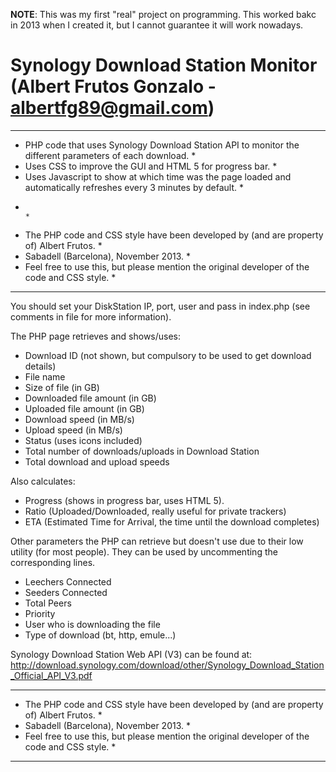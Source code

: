 **NOTE**: This was my first "real" project on programming. This worked bakc in 2013 when I created it, but I cannot guarantee it will work nowadays.

Synology Download Station Monitor (Albert Frutos Gonzalo - albertfg89@gmail.com)
================================================================================

*********************************************************************************************************************
* PHP code that uses Synology Download Station API to monitor the different parameters of each download.            *
* Uses CSS to improve the GUI and HTML 5 for progress bar.                                                          *
* Uses Javascript to show at which time was the page loaded and automatically refreshes every 3 minutes by default. *
*                                                                                                                   *
* The PHP code and CSS style have been developed by (and are property of) Albert Frutos.                            *
* Sabadell (Barcelona), November 2013.                                                                              *
* Feel free to use this, but please mention the original developer of the code and CSS style.                       *
*********************************************************************************************************************

You should set your DiskStation IP, port, user and pass in index.php (see comments in file for more information).

The PHP page retrieves and shows/uses:

- Download ID (not shown, but compulsory to be used to get download details)
- File name
- Size of file (in GB)
- Downloaded file amount (in GB)
- Uploaded file amount (in GB)
- Download speed (in MB/s)
- Upload speed (in MB/s)
- Status (uses icons included)
- Total number of downloads/uploads in Download Station
- Total download and upload speeds

Also calculates:

- Progress (shows in progress bar, uses HTML 5).
- Ratio (Uploaded/Downloaded, really useful for private trackers)
- ETA (Estimated Time for Arrival, the time until the download completes)

Other parameters the PHP can retrieve but doesn't use due to their low utility (for most people). They can be used by uncommenting the corresponding lines.

- Leechers Connected
- Seeders Connected
- Total Peers
- Priority
- User who is downloading the file
- Type of download (bt, http, emule...)


Synology Download Station Web API (V3) can be found at: http://download.synology.com/download/other/Synology_Download_Station_Official_API_V3.pdf


*********************************************************************************************************************
* The PHP code and CSS style have been developed by (and are property of) Albert Frutos.                            *
* Sabadell (Barcelona), November 2013.                                                                              *
* Feel free to use this, but please mention the original developer of the code and CSS style.                       *
*********************************************************************************************************************

